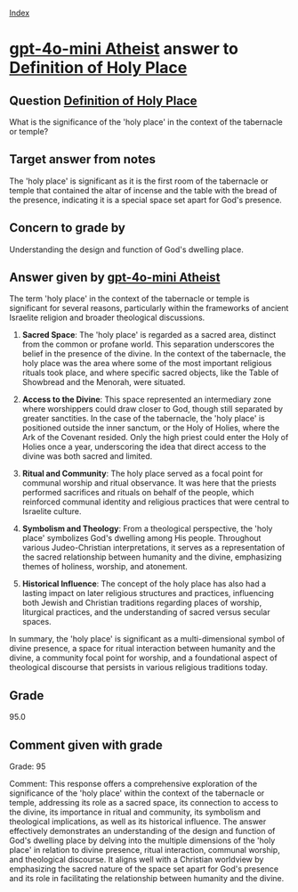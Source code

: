 
[Index](../../index.md)
# [gpt-4o-mini Atheist](../../answering_models/gpt-4o-mini_Atheist.md) answer to [Definition of Holy Place](../../questions/Definition_of_Holy_Place.md)

## Question [Definition of Holy Place](../../questions/Definition_of_Holy_Place.md)
What is the significance of the 'holy place' in the context of the tabernacle or temple?

## Target answer from notes
The 'holy place' is significant as it is the first room of the tabernacle or temple that contained the altar of incense and the table with the bread of the presence, indicating it is a special space set apart for God's presence.

## Concern to grade by
Understanding the design and function of God's dwelling place.

## Answer given by [gpt-4o-mini Atheist](../../answering_models/gpt-4o-mini_Atheist.md)
The term 'holy place' in the context of the tabernacle or temple is significant for several reasons, particularly within the frameworks of ancient Israelite religion and broader theological discussions.

1. **Sacred Space**: The 'holy place' is regarded as a sacred area, distinct from the common or profane world. This separation underscores the belief in the presence of the divine. In the context of the tabernacle, the holy place was the area where some of the most important religious rituals took place, and where specific sacred objects, like the Table of Showbread and the Menorah, were situated.

2. **Access to the Divine**: This space represented an intermediary zone where worshippers could draw closer to God, though still separated by greater sanctities. In the case of the tabernacle, the 'holy place' is positioned outside the inner sanctum, or the Holy of Holies, where the Ark of the Covenant resided. Only the high priest could enter the Holy of Holies once a year, underscoring the idea that direct access to the divine was both sacred and limited.

3. **Ritual and Community**: The holy place served as a focal point for communal worship and ritual observance. It was here that the priests performed sacrifices and rituals on behalf of the people, which reinforced communal identity and religious practices that were central to Israelite culture.

4. **Symbolism and Theology**: From a theological perspective, the 'holy place' symbolizes God's dwelling among His people. Throughout various Judeo-Christian interpretations, it serves as a representation of the sacred relationship between humanity and the divine, emphasizing themes of holiness, worship, and atonement.

5. **Historical Influence**: The concept of the holy place has also had a lasting impact on later religious structures and practices, influencing both Jewish and Christian traditions regarding places of worship, liturgical practices, and the understanding of sacred versus secular spaces.

In summary, the 'holy place' is significant as a multi-dimensional symbol of divine presence, a space for ritual interaction between humanity and the divine, a community focal point for worship, and a foundational aspect of theological discourse that persists in various religious traditions today.

## Grade
95.0

## Comment given with grade
Grade: 95

Comment: This response offers a comprehensive exploration of the significance of the 'holy place' within the context of the tabernacle or temple, addressing its role as a sacred space, its connection to access to the divine, its importance in ritual and community, its symbolism and theological implications, as well as its historical influence. The answer effectively demonstrates an understanding of the design and function of God's dwelling place by delving into the multiple dimensions of the 'holy place' in relation to divine presence, ritual interaction, communal worship, and theological discourse. It aligns well with a Christian worldview by emphasizing the sacred nature of the space set apart for God's presence and its role in facilitating the relationship between humanity and the divine.
